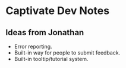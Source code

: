 # Captivate Dev Notes

## Ideas from Jonathan

- Error reporting.
- Built-in way for people to submit feedback.
- Built-in tooltip/tutorial system.
